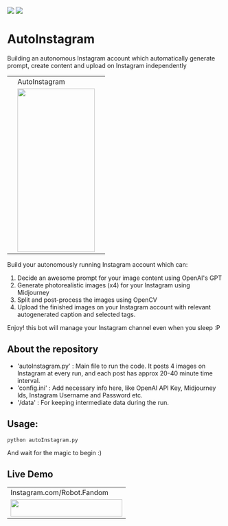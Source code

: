 <a href="https://linkedin.com/in/2vin"><img src="https://img.shields.io/badge/LinkedIn-0077B5?style=for-the-badge&logo=linkedin&logoColor=white"></img></a>
<a href="https://connect.vin"><img src="https://img.shields.io/badge/website-FF6A00?style=for-the-badge&logo=About.me&logoColor=white"></img></a>

# AutoInstagram
Building an autonomous Instagram account which automatically generate prompt, create content and upload on Instagram independently


<table>
  <tr>
    <td></td>
    <td>AutoInstagram</td>
    <td></td>
  </tr>
  <tr>
    <td></td>
    <td><a href="https://www.instagram.com/robot.fandom/"> <img src="https://user-images.githubusercontent.com/38634222/272070195-568cea94-c3f5-4ffd-9e52-4bd6beb3909c.jpeg" width=180 height=380></a></td>
    <td></td>
  </tr>
 </table>
 
Build your autonomously running Instagram account which can:
1. Decide an awesome prompt for your image content using OpenAI's GPT
2. Generate photorealistic images (x4) for your Instagram using Midjourney
3. Split and post-process the images using OpenCV
4. Upload the finished images on your Instagram account with relevant autogenerated caption and selected tags.

Enjoy! this bot will manage your Instagram channel even when you sleep :P

## About the repository
* 'autoInstagram.py' : Main file to run the code. It posts 4 images on Instagram at every run, and each post has approx 20-40 minute time interval.
* 'config.ini' : Add necessary info here, like OpenAI API Key, Midjourney Ids, Instagram Username and Password etc.
* '/data' : For keeping intermediate data during the run.

## Usage:
```
python autoInstagram.py
```
And wait for the magic to begin :)

## Live Demo

<table>
  <tr>
    <td>Instagram.com/Robot.Fandom</td>
  </tr>
  <tr>
    <td><a href="https://www.instagram.com/robot.fandom/"> <img src="https://encrypted-tbn0.gstatic.com/images?q=tbn:ANd9GcSNcKr32CJ577C8VhIEYYRMDrfSifhtUYScuBwDehVI5wbyX5FcvmEHuz8wA_9CCsh_mw&usqp=CAU" width=260 height=40> </a> </td>
  </tr>
 </table>

